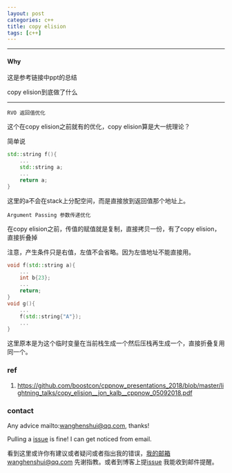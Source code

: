 ```yaml
---
layout: post
categories: c++
title: copy elision
tags: [c++]
---
```


  

---

#### Why

这是参考链接中ppt的总结

copy elision到底做了什么

---

`RVO 返回值优化`

这个在copy elision之前就有的优化，copy elision算是大一统理论？

简单说

```c++
std::string f(){
    ...
    std::string a;
    ...
    return a;
}
```

这里的a不会在stack上分配空间，而是直接放到返回值那个地址上。

`Argument Passing 参数传递优化`

在copy elision之前，传值的赋值就是复制，直接拷贝一份，有了copy elision，直接折叠掉

注意，产生条件只是右值，左值不会省略。因为左值地址不能直接用。

```c++
void f(std::string a){
    ...
    int b{23};
    ...
    return;
}
void g(){
    ...
    f(std::string{"A"});
    ...
}
```

这里原本是为这个临时变量在当前栈生成一个然后压栈再生成一个，直接折叠复用同一个。

### ref

1. https://github.com/boostcon/cppnow_presentations_2018/blob/master/lightning_talks/copy_elision__jon_kalb__cppnow_05092018.pdf


### contact

Any advice mailto:wanghenshui@qq.com, thanks! 

Pulling a [issue](https://github.com/wanghenshui/wanghenshui.github.io/issues/new) is fine! I can get noticed from email.

看到这里或许你有建议或者疑问或者指出我的错误，我的邮箱wanghenshui@qq.com 先谢指教。或者到博客上提[issue](https://github.com/wanghenshui/wanghenshui.github.io/issues/new) 我能收到邮件提醒。